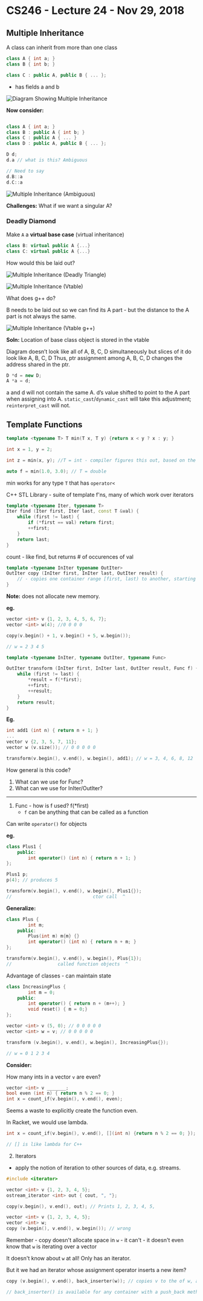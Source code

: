 # CS246 - Lecture 24 - Nov 29, 2018

## Multiple Inheritance

A class can inherit from more than one class

```C++
class A { int a; }
class B { int b; }

class C : public A, public B { ... };
```
- has fields a and b

![Diagram Showing Multiple Inheritance](Images/CS246_Lecture23_Nov_29_multiple_inheritance_diagram1.jpg "classes A and B Multiple Inheritance")

**Now consider:**

```C++

class A { int a; }
class B : public A { int b; }
class C : public A { ... }
class D : public A, public B { ... };

D d;
d.a // what is this? Ambiguous

// Need to say
d.B::a
d.C::a
```
![Multiple Inheritance (Ambiguous)](Images/CS246_Lecture23_Nov_29_multiple_inheritance_diagram2.jpg "Diagram Showing Multiple Inheritance (Ambiguous)")

**Challenges:**
What if we want a singular A?

### Deadly Diamond

Make `A` a **virtual base case** (virtual inheritance)

```C++
class B: virtual public A {...}
class C: virtual public A {...}
```

How would this be laid out?

![Multiple Inheritance (Deadly Triangle)](Images/CS246_Lecture23_Nov_29_multiple_inheritance_diagram3.jpg "Diagram Showing Multiple Inheritance (Deadly Triangle)")

![Multiple Inheritance (Vtable)](Images/CS246_Lecture23_Nov_29_multiple_inheritance_diagram4.jpg "Diagram Showing Multiple Inheritance (Vtable)")

What does g++ do?

B needs to be laid out so we can find its A part - but the distance to the A part is not always the same.

![Multiple Inheritance (Vtable g++)](Images/CS246_Lecture23_Nov_29_multiple_inheritance_vtable_g++.jpg "Diagram Showing Multiple Inheritance (Vtable g++)")

**Soln:** Location of base class object is stored in the vtable 

Diagram doesn’t look like all of A, B, C, D simultaneously but slices of it do look like A, B, C, D
Thus, ptr assignment among A, B, C, D changes the address shared in the ptr.

```C++
D *d = new D;
A *a = d;
```

a and d will not contain the same A.
d’s value shifted to point to the A part when assigning into A.
`static_cast`/`dynamic_cast` will take this adjustment; `reinterpret_cast` will not.

## Template Functions

```C++
template <typename T> T min(T x, T y) {return x < y ? x : y; }

int x = 1, y = 2;

int z = min(x, y); //T = int - compiler figures this out, based on the types of x and y - don't have to say min<int>(x, y)

auto f = min(1.0, 3.0); // T = double
```

min works for any type `T` that has `operator<`

C++ STL Library <algorithm> - suite of template f'ns, many of which work over iterators 

```C++
template <typename Iter, typename T>
Iter find (Iter first, Iter last, const T &val) {
    while (first != last) {
        if (*first == val) return first;
        ++first; 
    }
    return last;
}
```

count - like find, but returns # of occurences of val

```C++
template <typename InIter typename OutIter>
OutIter copy (InIter first, InIter last, OutIter result) {
    // - copies one container range [first, last) to another, starting at result
}
```

**Note:** does not allocate new memory.

**eg.**
```C++
vector <int> v {1, 2, 3, 4, 5, 6, 7};
vector <int> w(4); //0 0 0 0

copy(v.begin() + 1, v.begin() + 5, w.begin());

// w = 2 3 4 5
```

```C++
template <typename InIter, typename OutIter, typename Func>

OutIter transform (InIter first, InIter last, OutIter result, Func f) {
    while (first != last) {
        *result = f(*first);
        ++first;
        ++result;
    }
    return result;
}
```

**Eg.**

```C++
int add1 (int n) { return n + 1; }
...
vector v {2, 3, 5, 7, 11};
vector w (v.size()); // 0 0 0 0 0

transform(v.begin(), v.end(), w.begin(), add1); // w = 3, 4, 6, 8, 12
```

How general is this code?

1. What can we use for Func?
2. What can we use for InIter/OutIter? 

----------------------------
    
1. Func - how is f used? f(*first) 
   - `f` can be anything that can be called as a function

Can write `operator()` for objects

**eg.**
```C++
class Plus1 {
    public:
        int operator() (int n) { return n + 1; }
};

Plus1 p;
p(4); // produces 5
```

```C++
transform(v.begin(), v.end(), w.begin(), Plus1{});
//                              ctor call  ^
```
**Generalize:**
```C++
class Plus {
        int m;
    public:
        Plus(int m) m{m} {}
        int operator() (int n) { return n + m; }
};
```
```C++
transform(v.begin(), v.end(), w.begin(), Plus{1});
//                 called function objects  ^
```

Advantage of classes - can maintain state

```C++
class IncreasingPlus {
        int m = 0;
    public:
        int operator() { return n + (m++); }
        void reset() { m = 0;}
};
```

```C++
vector <int> v (5, 0); // 0 0 0 0 0
vector <int> w = v; // 0 0 0 0 0

transform (v.begin(), v.end(), w.begin(), IncreasingPlus{});

// w = 0 1 2 3 4
```

**Consider:**

How many ints in a vector `v` are even?

```C++
vector <int> v _______;
bool even (int n) { return n % 2 == 0; }
int x = count_if(v.begin(), v.end(), even);
```

Seems a waste to explicitly create the function even. 

In Racket, we would use lambda.

```C++
int x = count_if(v.begin(), v.end(), [](int n) {return n % 2 == 0; });

// [] is like lambda for C++
```
2. Iterators

- apply the notion of iteration to other sources of data, e.g. streams.

```C++
#include <iterator>

vector <int> v {1, 2, 3, 4, 5};
ostream_iterator <int> out { cout, ", "};

copy(v.begin(), v.end(), out); // Prints 1, 2, 3, 4, 5,

vector <int> v {1, 2, 3, 4, 5};
vector <int> w;
copy (v.begin(), v.end(), w.begin()); // wrong
```

Remember - copy doesn't allocate space in `w` - it can't - it doesn't even know that `w` is iterating over a vector

It doesn't know about `w` at all! Only has an iterator.

But it we had an iterator whose assignment operator inserts a new item?

```C++
copy (v.begin(), v.end(), back_inserter(w)); // copies v to the of w, adding new entries

// back_inserter() is available for any container with a push_back method.
```







